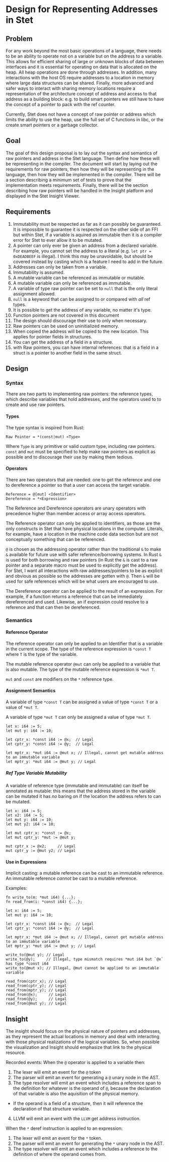 # Design for Representing Addresses in Stet
## Problem
For any work beyond the most basic operations of a language, there needs to
be an ability to operate not on a variable but on the address to a variable.
This allows for efficient sharing of large or unknown blocks of data
between interfaces and it is essential for operating on data that is allocated
on the heap.  All heap operations are done through addresses.  In addition,
many interactions with the host OS require addresses to a location in memory
where large data structures can be shared. Finally, more advanced and safer
ways to interact with sharing memory locations require a representation of
the architecture concept of address and access to that address as a building
block: e.g. to build smart pointers we still have to have the concept of
a pointer to pack with the ref counter.

Currently, Stet does not have a concept of raw pointer or address which limits
the ability to use the heap, use the full set of C functions in libc, or the
create smart pointers or a garbage collector.

## Goal
The goal of this design proposal is to lay out the syntax and semantics of
raw pointers and address in the Stet language. Then define how these will
be representing in the compiler. The document will start by laying out the
requirements for raw pointers, then how they will be representing in the language,
then how they will be implemented in the compiler. There will be
a section describing a minimum set of tests to prove that the implementation
meets requirements. Finally, there will be the section describing how raw
pointers will be handled in the Insight platform and displayed in the Stet
Insight Viewer.

## Requirements
1. Immutability must be respected as far as it can possibly be guaranteed. It
is impossible to guarantee it is respected on the other side of an FFI but
within Stet, if a variable is aquired as immutable then it is a compiler error
for Stet to ever allow it to be mutated.
2. A pointer can only ever be given an address from a declared variable. For example,
you cannot set the address to a literal (e.g. `let ptr = 0xDEADBEEF` is illegal). I think
this may be unavoidable, but should be covered instead by casting which is a
feature I need to add in the future.
3. Addresses can only be taken from a variable.
4. Immutability is assumed.
5. A mutable variable can be referenced as immutable or mutable.
6. A mutable variable can only be referenced as immutable.
7. A variable of type raw pointer can be set to `null` that is the only literal
assignment allowed.
8. `null` is a keyword that can be assigned to or compared with _all_ ref types.
9. It is possible to get the address of any variable, no matter it's type.
10. Function pointers are not covered in this document
11. The design should discourage their use to only when necessary.
12. Raw pointers can be used on uninitialized memory.
13. When copied the address will be copied to the new location. This applies for
pointer fields in structures.
14. You can get the address of a field in a structure.
15. with Raw pointers, you can have internal references: that is a field in
a struct is a pointer to another field in the same struct.

## Design
### Syntax
There are two parts to implementing raw pointers: the reference types, which
describe variables that hold addresses, and the operators used to to create
and use raw pointers.

#### Types
The type syntax is inspired from Rust:
```
Raw Pointer = *(const|mut) <Type>
```
Where `Type` is any primitive or valid custom type, including raw pointers.
`const` and `mut` must be specified to help make raw pointers as explicit
as possible and to discourage their use by making them tedious.

#### Operators
There are two operators that are needed: one to get the reference and one
to dereference a pointer so that a user can access the target variable.

```
Reference = @[mut] <Identifier>
Dereference = *<Expression>
```

The Reference and Dereference operators are unary operators with precedence
higher than member access or array access operators.

The Reference operator can only be applied to identifiers, as those are the
only constructs in Stet that have physical locations in the computer. Literals,
for example, have a location in the machine code data section but are not
conceptually something that can be referenced. 

`@` is chosen as the addressing
operator rather than the traditional `&` to make `&` available for future use
with safer reference/borrowing systems. In Rust `&` is used for both borrowing
and raw pointers (in Rust the `&` is cast to a raw pointer and a separate
macro must be used to explicitly get the address). For Stet, I want all interactions
with raw addresses/pointers to be as explicit and obvious as possible so the
addresses are gotten with `@`. Then `&` will be used for safe references which
will be what users are encouraged to use.

The Dereference operator can be applied to the result of an expression. For
example, if a function returns a reference that can be immediately dereferenced
and used. Likewise, an if expression could resolve to a reference and that
can then be dereferenced.

### Semantics
#### Reference Operator
The reference operator can only be applied to an Identifier that is a variable
in the current scope. The type of the reference expression is `*const T` where 
`T` is the type of the variable.

The mutable reference operator `@mut` can only be applied to a variable that 
is also mutable.  The type of the mutable reference expression is `*mut T`.

`mut` and `const` are modifiers on the `*` reference type.

#### Assignment Semantics
A variable of type `*const T` can be assigned a value of type `*const T` or
a value of `*mut T`.

A variable of type `*mut T` can only be assigned a value of type `*mut T`.

```
let x: i64 := 5;
let mut y: i64 := 10;

let cptr_x: *const i64 := @x;  // Legal
let cptr_y: *const i64 := @y;  // Legal

let mptr_x: *mut i64 := @mut x; // Illegal, cannot get mutable address to an immutable variable
let mptr_y: *mut i64 := @mut y; // Legal
```

##### Ref Type Variable Mutability
A variable of reference type (immutable and immutable) can itself be annotated
as mutable: this means that the address stored in the variable can be mutated 
it has _no_ baring on if the location the address refers to can be mutated.

```
let x: i64 := 5;
let x2: i64 := 5;
let mut y: i64 := 10;
let mut y2: i64 := 10;

let mut cptr_x: *const := @x;
let mut cptr_y: *mut := @mut y;

mut cptr_x := @x2;     // Legal
mut cptr_y := @mut y2; // Legal 
```

#### Use in Expressions
Implicit casting: a mutable reference can be cast to an immutable reference.
An immutable reference _cannot_ be cast to a mutable reference.

Examples:
```
fn write_to(m: *mut i64) {...};
fn read_from(i: *const i64) {...};

let x: i64 := 5;
let mut y: i64 := 10;

let cptr_x: *const i64 := @x;  // Legal
let cptr_y: *const i64 := @y;  // Legal

let mptr_x: *mut i64 := @mut x; // Illegal, cannot get mutable address to an immutable variable
let mptr_y: *mut i64 := @mut y; // Legal

write_to(@mut y); // Legal
write_to(@y);     // Illegal, type mismatch requires *mut i64 but `@x` has type *const i64
write_to(@mut x); // Illegal, @mut cannot be applied to an immutable variable

read_from(cptr_x); // Legal
read_from(cptr_y); // Legal
read_from(mptr_y); // Legal
read_from(@x);     // Legal
read_from(@y);     // Legal
read_from(@mut y); // Legal
```

## Insight
The insight should focus on the physical nature of pointers and addresses, as they
represent the actual locations in memory and deal with interacting with those physical
realizations of the logical variables. So, when possible the visualization and Insight
should emphasize that link to the physical resource.

Recorded events:
When the `@` operator is applied to a variable then:
1. The lexer will emit an event for the `@` token
2. The parser will emit an event for generating a `@` unary node in the AST.
3. The type resolver will emit an event which includes a reference span to the definition
for whatever is the operand of `@`, because the declaration of that variable
is also the aquisition of the physical memory.
- If the operand is a field of a structure, then it will reference the declaration of
that structure variable.
4. LLVM will emit an event with the `LLVM` get address instruction.

When the `*` deref instruction is applied to an expression:
1. The lexer will emit an event for the `*` token.
2. The parser will emit an event for generating the `*` unary node in the AST.
3. The type resolver will emit an event which includes a reference to
the definition of where the operand comes from.